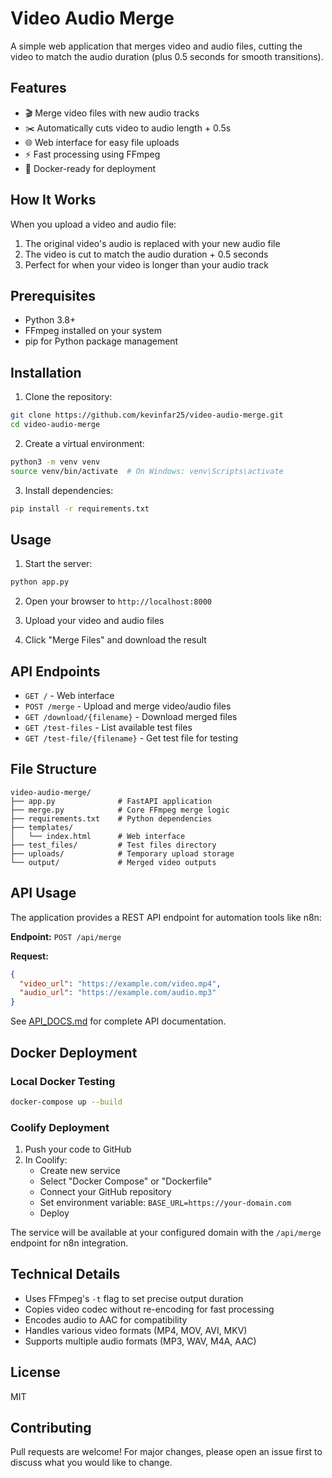 # Video Audio Merge

A simple web application that merges video and audio files, cutting the video to match the audio duration (plus 0.5 seconds for smooth transitions).

## Features

- 🎬 Merge video files with new audio tracks
- ✂️ Automatically cuts video to audio length + 0.5s
- 🌐 Web interface for easy file uploads
- ⚡ Fast processing using FFmpeg
- 🐳 Docker-ready for deployment

## How It Works

When you upload a video and audio file:
1. The original video's audio is replaced with your new audio file
2. The video is cut to match the audio duration + 0.5 seconds
3. Perfect for when your video is longer than your audio track

## Prerequisites

- Python 3.8+
- FFmpeg installed on your system
- pip for Python package management

## Installation

1. Clone the repository:
```bash
git clone https://github.com/kevinfar25/video-audio-merge.git
cd video-audio-merge
```

2. Create a virtual environment:
```bash
python3 -m venv venv
source venv/bin/activate  # On Windows: venv\Scripts\activate
```

3. Install dependencies:
```bash
pip install -r requirements.txt
```

## Usage

1. Start the server:
```bash
python app.py
```

2. Open your browser to `http://localhost:8000`

3. Upload your video and audio files

4. Click "Merge Files" and download the result

## API Endpoints

- `GET /` - Web interface
- `POST /merge` - Upload and merge video/audio files
- `GET /download/{filename}` - Download merged files
- `GET /test-files` - List available test files
- `GET /test-file/{filename}` - Get test file for testing

## File Structure

```
video-audio-merge/
├── app.py              # FastAPI application
├── merge.py            # Core FFmpeg merge logic
├── requirements.txt    # Python dependencies
├── templates/
│   └── index.html      # Web interface
├── test_files/         # Test files directory
├── uploads/            # Temporary upload storage
└── output/             # Merged video outputs
```

## API Usage

The application provides a REST API endpoint for automation tools like n8n:

**Endpoint:** `POST /api/merge`

**Request:**
```json
{
  "video_url": "https://example.com/video.mp4",
  "audio_url": "https://example.com/audio.mp3"
}
```

See [API_DOCS.md](API_DOCS.md) for complete API documentation.

## Docker Deployment

### Local Docker Testing

```bash
docker-compose up --build
```

### Coolify Deployment

1. Push your code to GitHub
2. In Coolify:
   - Create new service
   - Select "Docker Compose" or "Dockerfile"
   - Connect your GitHub repository
   - Set environment variable: `BASE_URL=https://your-domain.com`
   - Deploy

The service will be available at your configured domain with the `/api/merge` endpoint for n8n integration.

## Technical Details

- Uses FFmpeg's `-t` flag to set precise output duration
- Copies video codec without re-encoding for fast processing
- Encodes audio to AAC for compatibility
- Handles various video formats (MP4, MOV, AVI, MKV)
- Supports multiple audio formats (MP3, WAV, M4A, AAC)

## License

MIT

## Contributing

Pull requests are welcome! For major changes, please open an issue first to discuss what you would like to change.